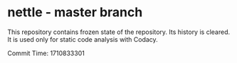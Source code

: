 # nettle - master branch

This repository contains frozen state of the repository.
Its history is cleared. It is used only for static code
analysis with Codacy.

Commit Time: 1710833301